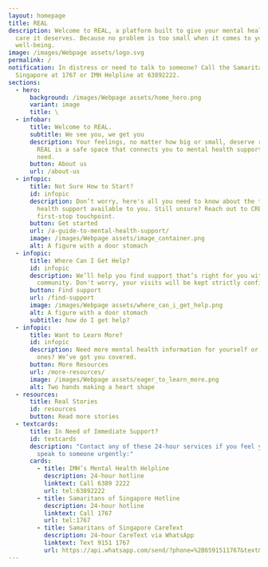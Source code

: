 ```yaml
---
layout: homepage
title: REAL
description: Welcome to REAL, a platform built to give your mental health the
  care it deserves. Because no problem is too small when it comes to your mental
  well-being.
image: /images/Webpage assets/logo.svg
permalink: /
notification: In distress or need to talk to someone? Call the Samaritans of
  Singapore at 1767 or IMH Helpline at 63892222.
sections:
  - hero:
      background: /images/Webpage assets/home_hero.png
      variant: image
      title: \
  - infobar:
      title: Welcome to REAL.
      subtitle: We see you, we get you
      description: Your feelings, no matter how big or small, deserve real support.
        REAL is a safe space that connects you to mental health support you
        need.
      button: About us
      url: /about-us
  - infopic:
      title: Not Sure How to Start?
      id: infopic
      description: Don’t worry, here's all you need to know about the types of mental
        health support available to you. Still unsure? Reach out to CREST, the
        first-stop touchpoint.
      button: Get started
      url: /a-guide-to-mental-health-support/
      image: /images/Webpage assets/image_container.png
      alt: A figure with a door stomach
  - infopic:
      title: Where Can I Get Help?
      id: infopic
      description: We’ll help you find support that’s right for you within your
        community. Don't worry, your visits will be kept strictly confidential.
      button: Find support
      url: /find-support
      image: /images/Webpage assets/where_can_i_get_help.png
      alt: A figure with a door stomach
      subtitle: how do I get help?
  - infopic:
      title: Want to Learn More?
      id: infopic
      description: Need more mental health information for yourself or your loved
        ones? We’ve got you covered.
      button: More Resources
      url: /more-resources/
      image: /images/Webpage assets/eager_to_learn_more.png
      alt: Two hands making a heart shape
  - resources:
      title: Real Stories
      id: resources
      button: Read more stories
  - textcards:
      title: In Need of Immediate Support?
      id: textcards
      description: "Contact any of these 24-hour services if you feel you need to
        speak to someone urgently:"
      cards:
        - title: IMH’s Mental Health Helpline
          description: 24-hour hotline
          linktext: Call 6389 2222
          url: tel:63892222
        - title: Samaritans of Singapore Hotline
          description: 24-hour hotline
          linktext: Call 1767
          url: tel:1767
        - title: Samaritans of Singapore CareText
          description: 24-hour CareText via WhatsApp
          linktext: Text 9151 1767
          url: https://api.whatsapp.com/send/?phone=%2B6591511767&text&type=phone_number&app_absent=0
---
```

